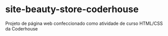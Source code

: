 # site-beauty-store-coderhouse
Projeto de página web confeccionado como atividade de curso HTML/CSS da Coderhouse
